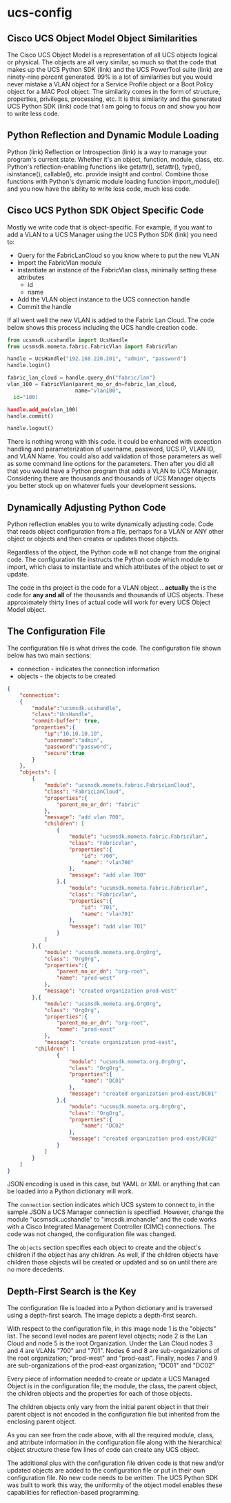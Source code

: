 # ucs-config

## Cisco UCS Object Model Object Similarities
The Cisco UCS Object Model is a representation of all UCS objects logical or physical. The objects are all very similar, so much so that the code that makes up the UCS Python SDK (link) and the UCS PowerTool suite (link) are ninety-nine percent generated. 99% is a lot of similarities but you would never mistake a VLAN object for a Service Profile object or a Boot Policy object for a MAC Pool object. The similarity comes in the form of structure, properties, privileges, processing, etc. It is this similarity and the generated UCS Python SDK (link) code that I am going to focus on and show you how to write less code.

## Python Reflection and Dynamic Module Loading
Python (link) Reflection or Introspection (link) is a way to manage your program's current state. Whether it's an object, function, module, class, etc. Python's reflection-enabling functions like getattr(), setattr(), type(), isinstance(), callable(), etc. provide insight and control. Combine those functions with Python's dynamic module loading function import_module() and you now have the ability to write less code, much less code.

## Cisco UCS Python SDK Object Specific Code
Mostly we write code that is object-specific. For example, if you want to add a VLAN to a UCS Manager using the UCS Python SDK (link) you need to:

- Query for the FabricLanCloud so you know where to put the new VLAN
- Import the FabricVlan module
- instantiate an instance of the FabricVlan class, minimally setting these attributes
  - id
  - name
- Add the VLAN object instance to the UCS connection handle
- Commit the handle

If all went well the new VLAN is added to the Fabric Lan Cloud. The code below shows this process including the UCS handle creation code.

```Python
from ucsmsdk.ucshandle import UcsHandle
from ucsmsdk.mometa.fabric.FabricVlan import FabricVlan

handle = UcsHandle("192.168.220.201", "admin", "password")
handle.login()

fabric_lan_cloud = handle.query_dn("fabric/lan")
vlan_100 = FabricVlan(parent_mo_or_dn=fabric_lan_cloud,
                  	  name="vlan100", 
  id="100)

handle.add_mo(vlan_100)
handle.commit()

handle.logout()
```

There is nothing wrong with this code. It could be enhanced with exception handling and parameterization of username, password, UCS IP, VLAN ID, and VLAN Name. You could also add validation of those parameters as well as some command line options for the parameters. Then after you did all that you would have a Python program that adds a VLAN to UCS Manager. Considering there are thousands and thousands of UCS Manager objects you better stock up on whatever fuels your development sessions.

## Dynamically Adjusting Python Code
Python reflection enables you to write dynamically adjusting code. Code that reads object configuration from a file, perhaps for a VLAN or ANY other object or objects and then creates or updates those objects.

Regardless of the object, the Python code will not change from the original code.  The configuration file instructs the Python code which module to import, which class to instantiate and which attributes of the object to set or update.

The code in ths project is the code for a VLAN object... **actually** the is the code for **any and all** of the thousands and thousands of UCS objects. These approximately thirty lines of actual code will work for every UCS Object Model object.

## The Configuration File
The configuration file is what drives the code. The configuration file shown below has two main sections:

 - connection - indicates the connection information
 - objects - the objects to be created

```JSON
{
    "connection":
    {
        "module":"ucsmsdk.ucshandle",
        "class":"UcsHandle",
        "commit-buffer": true,
        "properties":{
            "ip":"10.10.10.10",
            "username":"admin",
            "password":"password",
            "secure":true
        }
    },
    "objects": [
        {
            "module": "ucsmsdk.mometa.fabric.FabricLanCloud",
            "class": "FabricLanCloud",
            "properties":{
                "parent_mo_or_dn": "fabric"
            },
            "message": "add vlan 700",
            "children": [
                {
                    "module": "ucsmsdk.mometa.fabric.FabricVlan",
                    "class": "FabricVlan",
                    "properties":{
                        "id": "700",
                        "name": "vlan700"
                    },
                    "message": "add vlan 700"
                },{
                    "module": "ucsmsdk.mometa.fabric.FabricVlan",
                    "class": "FabricVlan",
                    "properties":{
                        "id": "701",
                        "name": "vlan701"
                    },
                    "message": "add vlan 701"
                }
            ]
        },{
            "module": "ucsmsdk.mometa.org.OrgOrg",
            "class": "OrgOrg",
            "properties":{
                "parent_mo_or_dn": "org-root",
                "name": "prod-west"
            },
            "message": "created organization prod-west"
        },{
            "module": "ucsmsdk.mometa.org.OrgOrg",
		    "class": "OrgOrg",
		    "properties":{
                "parent_mo_or_dn": "org-root",
			    "name": "prod-east"
            },
            "message": "create organization prod-east",
		 "children": [
                {
                    "module": "ucsmsdk.mometa.org.OrgOrg",
			        "class": "OrgOrg",
			        "properties":{
				        "name": "DC01"
                    },
                    "message": "created organization prod-east/DC01"
                },{
                    "module": "ucsmsdk.mometa.org.OrgOrg",
                    "class": "OrgOrg",
                    "properties":{
                        "name": "DC02"
                    },
                    "message": "created organization prod-east/DC02"
                }
            ]
        }
    ]
}
```

JSON encoding is used in this case, but YAML or XML or anything that can be loaded into a Python dictionary will work.

The `connection` section indicates which UCS system to connect to, in the sample JSON a UCS Manager connection is specified. However, change the module "ucsmsdk.ucshandle" to "imcsdk.imchandle" and the code works with a Cisco Integrated Management Controller (CIMC) connections. The code was not changed, the configuration file was changed.

The `objects` section specifies each object to create and the object's children if the object has any children. As well, if the children objects have children those objects will be created or updated and so on until there are no more decedents.

  ## Depth-First Search is the Key
The configuration file is loaded into a Python dictionary and is traversed using a depth-first search. The image depicts a depth-first search.

[](images/dfs.jpg)

With respect to the configuration file, in this image node 1 is the "objects" list. The second level nodes are parent level objects; node 2 is the Lan Cloud and node 5 is the root Organization. Under the Lan Cloud nodes 3 and 4 are VLANs "700" and "701". Nodes 6 and 8 are sub-organizations of the root organization; "prod-west" and "prod-east". Finally, nodes 7 and 9 are sub-organizations of the prod-east organization; "DC01" and "DC02"

Every piece of information needed to create or update a UCS Managed Object is in the configuration file; the module, the class, the parent object, the children objects and the properties for each of those objects.

The children objects only vary from the initial parent object in that their parent object is not encoded in the configuration file but inherited from the enclosing parent object.

As you can see from the code above, with all the required module, class, and attribute information in the configuration file along with the hierarchical object structure these few lines of code can create any UCS object.

The additional plus with the configuration file driven code is that new and/or updated objects are added to the configuration file or put in their own configuration file. No new code needs to be written.
The UCS Python SDK was built to work this way, the uniformity of the object model enables these capabilities for reflection-based programming.



